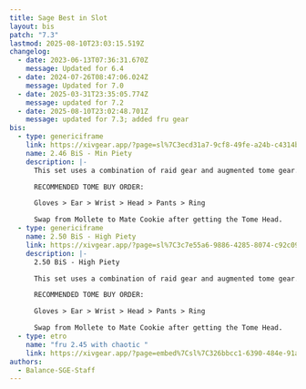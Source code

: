 ```yaml
---
title: Sage Best in Slot
layout: bis
patch: "7.3"
lastmod: 2025-08-10T23:03:15.519Z
changelog:
  - date: 2023-06-13T07:36:31.670Z
    message: Updated for 6.4
  - date: 2024-07-26T08:47:06.024Z
    message: Updated for 7.0
  - date: 2025-03-31T23:35:05.774Z
    message: updated for 7.2
  - date: 2025-08-10T23:02:48.701Z
    message: updated for 7.3; added fru gear
bis:
  - type: genericiframe
    link: https://xivgear.app/?page=sl%7C3ecd31a7-9cf8-49fe-a24b-c4314b8d9deb
    name: 2.46 BiS - Min Piety
    description: |-
      This set uses a combination of raid gear and augmented tome gear.

      RECOMMENDED TOME BUY ORDER:

      Gloves > Ear > Wrist > Head > Pants > Ring

      Swap from Mollete to Mate Cookie after getting the Tome Head.
  - type: genericiframe
    name: 2.50 BiS - High Piety
    link: https://xivgear.app/?page=sl%7C3c7e55a6-9886-4285-8074-c92c099d1445
    description: |-
      2.50 BiS - High Piety

      This set uses a combination of raid gear and augmented tome gear.

      RECOMMENDED TOME BUY ORDER:

      Gloves > Ear > Wrist > Head > Pants > Ring

      Swap from Mollete to Mate Cookie after getting the Tome Head.
  - type: etro
    name: "fru 2.45 with chaotic "
    link: https://xivgear.app/?page=embed%7Csl%7C326bbcc1-6390-484e-91a7-c608eeba192e
authors:
  - Balance-SGE-Staff
---
```

